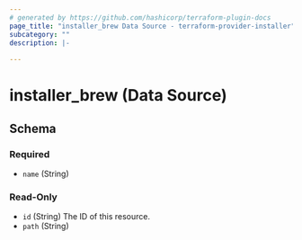 ```yaml
---
# generated by https://github.com/hashicorp/terraform-plugin-docs
page_title: "installer_brew Data Source - terraform-provider-installer"
subcategory: ""
description: |-
  
---
```


# installer_brew (Data Source)





<!-- schema generated by tfplugindocs -->
## Schema

### Required

- `name` (String)

### Read-Only

- `id` (String) The ID of this resource.
- `path` (String)


